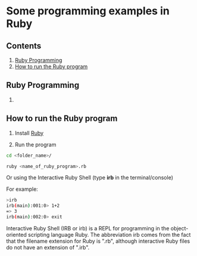 Some programming examples in Ruby
===========================

## Contents
1. [Ruby Programming](#ruby-programming)
2. [How to run the Ruby program](#how-to-run-the-ruby-program)

## Ruby Programming

1. []()

## How to run the Ruby program

1. Install [Ruby](https://www.ruby-lang.org/en/)

2. Run the program

```sh
cd <folder_name>/

ruby <name_of_ruby_program>.rb
```

Or using the Interactive Ruby Shell (type **irb** in the terminal/console)

For example:
```sh
>irb
irb(main):001:0> 1+2
=> 3
irb(main):002:0> exit
```

Interactive Ruby Shell (IRB or irb) is a REPL for programming in the object-oriented scripting language Ruby. The abbreviation irb comes from the fact that the filename extension for Ruby is ".rb", although interactive Ruby files do not have an extension of ".irb".
